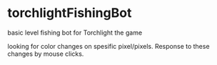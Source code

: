 # torchlightFishingBot
basic level fishing bot for Torchlight the game

looking for color changes on spesific pixel/pixels. Response to these changes by mouse clicks.
